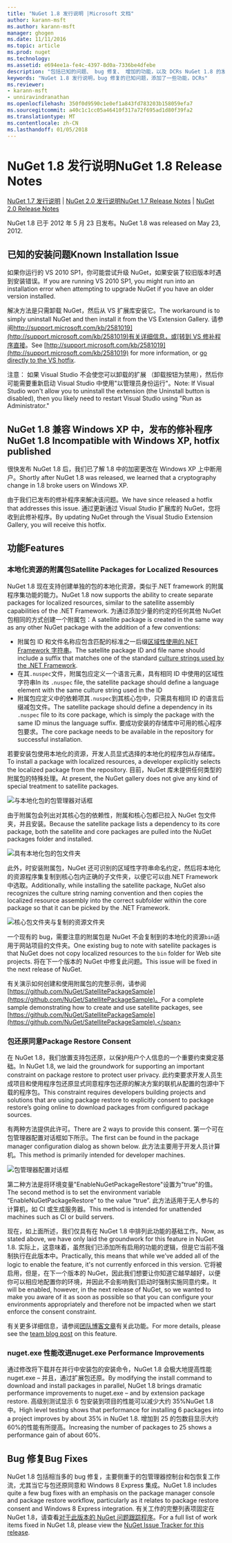 ```yaml
---
title: "NuGet 1.8 发行说明 |Microsoft 文档"
author: karann-msft
ms.author: karann-msft
manager: ghogen
ms.date: 11/11/2016
ms.topic: article
ms.prod: nuget
ms.technology: 
ms.assetid: e694ee1a-fe4c-4397-8d0a-7336be4dfebe
description: "包括已知的问题、 bug 修复、 增加的功能，以及 DCRs NuGet 1.8 的发行说明。"
keywords: "NuGet 1.8 发行说明，bug 修复的已知问题，添加了一些功能，DCRs"
ms.reviewer:
- karann-msft
- unniravindranathan
ms.openlocfilehash: 350f0d9590c1e0ef1a843fd783203b158059efa7
ms.sourcegitcommit: a40c1c1cc05a46410f317a72f695ad1d80f39fa2
ms.translationtype: MT
ms.contentlocale: zh-CN
ms.lasthandoff: 01/05/2018
---
```

# <a name="nuget-18-release-notes"></a><span data-ttu-id="babef-104">NuGet 1.8 发行说明</span><span class="sxs-lookup"><span data-stu-id="babef-104">NuGet 1.8 Release Notes</span></span>

<span data-ttu-id="babef-105">[NuGet 1.7 发行说明](../release-notes/nuget-1.7.md) | [NuGet 2.0 发行说明](../release-notes/nuget-2.0.md)</span><span class="sxs-lookup"><span data-stu-id="babef-105">[NuGet 1.7 Release Notes](../release-notes/nuget-1.7.md) | [NuGet 2.0 Release Notes](../release-notes/nuget-2.0.md)</span></span>

<span data-ttu-id="babef-106">NuGet 1.8 已于 2012 年 5 月 23 日发布。</span><span class="sxs-lookup"><span data-stu-id="babef-106">NuGet 1.8 was released on May 23, 2012.</span></span>

## <a name="known-installation-issue"></a><span data-ttu-id="babef-107">已知的安装问题</span><span class="sxs-lookup"><span data-stu-id="babef-107">Known Installation Issue</span></span>
<span data-ttu-id="babef-108">如果你运行的 VS 2010 SP1，你可能尝试升级 NuGet，如果安装了较旧版本时遇到安装错误。</span><span class="sxs-lookup"><span data-stu-id="babef-108">If you are running VS 2010 SP1, you might run into an installation error when attempting to upgrade NuGet if you have an older version installed.</span></span>

<span data-ttu-id="babef-109">解决方法是只需卸载 NuGet，然后从 VS 扩展库安装它。</span><span class="sxs-lookup"><span data-stu-id="babef-109">The workaround is to simply uninstall NuGet and then install it from the VS Extension Gallery.</span></span>  <span data-ttu-id="babef-110">请参阅[http://support.microsoft.com/kb/2581019](http://support.microsoft.com/kb/2581019)有关详细信息，或[转到 VS 修补程序直接](http://bit.ly/vsixcertfix)。</span><span class="sxs-lookup"><span data-stu-id="babef-110">See [http://support.microsoft.com/kb/2581019](http://support.microsoft.com/kb/2581019) for more information, or [go directly to the VS hotfix](http://bit.ly/vsixcertfix).</span></span>

<span data-ttu-id="babef-111">注意： 如果 Visual Studio 不会使您可以卸载的扩展 （卸载按钮为禁用），然后你可能需要重新启动 Visual Studio 中使用"以管理员身份运行"。</span><span class="sxs-lookup"><span data-stu-id="babef-111">Note: If Visual Studio won't allow you to uninstall the extension (the Uninstall button is disabled), then you likely need to restart Visual Studio using "Run as Administrator."</span></span>

## <a name="nuget-18-incompatible-with-windows-xp-hotfix-published"></a><span data-ttu-id="babef-112">NuGet 1.8 兼容 Windows XP 中，发布的修补程序</span><span class="sxs-lookup"><span data-stu-id="babef-112">NuGet 1.8 Incompatible with Windows XP, hotfix published</span></span>

<span data-ttu-id="babef-113">很快发布 NuGet 1.8 后，我们已了解 1.8 中的加密更改在 Windows XP 上中断用户。</span><span class="sxs-lookup"><span data-stu-id="babef-113">Shortly after NuGet 1.8 was released, we learned that a cryptography change in 1.8 broke users on Windows XP.</span></span>

<span data-ttu-id="babef-114">由于我们已发布的修补程序来解决该问题。</span><span class="sxs-lookup"><span data-stu-id="babef-114">We have since released a hotfix that addresses this issue.</span></span>  <span data-ttu-id="babef-115">通过更新通过 Visual Studio 扩展库的 NuGet，您将收到此修补程序。</span><span class="sxs-lookup"><span data-stu-id="babef-115">By updating NuGet through the Visual Studio Extension Gallery, you will receive this hotfix.</span></span>

## <a name="features"></a><span data-ttu-id="babef-116">功能</span><span class="sxs-lookup"><span data-stu-id="babef-116">Features</span></span>

### <a name="satellite-packages-for-localized-resources"></a><span data-ttu-id="babef-117">本地化资源的附属包</span><span class="sxs-lookup"><span data-stu-id="babef-117">Satellite Packages for Localized Resources</span></span>
<span data-ttu-id="babef-118">NuGet 1.8 现在支持创建单独的包的本地化资源，类似于.NET framework 的附属程序集功能的能力。</span><span class="sxs-lookup"><span data-stu-id="babef-118">NuGet 1.8 now supports the ability to create separate packages for localized resources, similar to the satellite assembly capabilities of the .NET Framework.</span></span>  <span data-ttu-id="babef-119">为通过添加少量的约定的任何其他 NuGet 包相同的方式创建一个附属包：</span><span class="sxs-lookup"><span data-stu-id="babef-119">A satellite package is created in the same way as any other NuGet package with the addition of a few conventions:</span></span>

* <span data-ttu-id="babef-120">附属包 ID 和文件名称应包含匹配的标准之一后缀[区域性使用的.NET Framework 字符串](http://msdn.microsoft.com/goglobal/bb896001.aspx)。</span><span class="sxs-lookup"><span data-stu-id="babef-120">The satellite package ID and file name should include a suffix that matches one of the standard [culture strings used by the .NET Framework](http://msdn.microsoft.com/goglobal/bb896001.aspx).</span></span>
* <span data-ttu-id="babef-121">在其`.nuspec`文件，附属包应定义一个语言元素，具有相同 ID 中使用的区域性字符串</span><span class="sxs-lookup"><span data-stu-id="babef-121">In its `.nuspec` file, the satellite package should define a language element with the same culture string used in the ID</span></span>
* <span data-ttu-id="babef-122">附属包应定义中的依赖项其`.nuspec`到其核心包中，只需具有相同 ID 的语言后缀减包文件。</span><span class="sxs-lookup"><span data-stu-id="babef-122">The satellite package should define a dependency in its `.nuspec` file to its core package, which is simply the package with the same ID minus the language suffix.</span></span>  <span data-ttu-id="babef-123">要成功安装的存储库中可用的核心程序包要求。</span><span class="sxs-lookup"><span data-stu-id="babef-123">The core package needs to be available in the repository for successful installation.</span></span>

<span data-ttu-id="babef-124">若要安装包使用本地化的资源，开发人员显式选择的本地化的程序包从存储库。</span><span class="sxs-lookup"><span data-stu-id="babef-124">To install a package with localized resources, a developer explicitly selects the localized package from the repository.</span></span> <span data-ttu-id="babef-125">目前，NuGet 库未提供任何类型的附属包的特殊处理。</span><span class="sxs-lookup"><span data-stu-id="babef-125">At present, the NuGet gallery does not give any kind of special treatment to satellite packages.</span></span>

![与本地化包的包管理器对话框](./media/dlg-w-loc-packs.png)

<span data-ttu-id="babef-127">由于附属包会列出对其核心包的依赖性，附属和核心包都已拉入 NuGet 包文件夹，并且安装。</span><span class="sxs-lookup"><span data-stu-id="babef-127">Because the satellite package lists a dependency to its core package, both the satellite and core packages are pulled into the NuGet packages folder and installed.</span></span>

![具有本地化包的包文件夹](./media/fldr-loc-packs.png)

<span data-ttu-id="babef-129">此外，时安装附属包，NuGet 还可识别的区域性字符串命名约定，然后将本地化的资源程序集复制到核心包内正确的子文件夹，以便它可以由.NET Framework 中选取。</span><span class="sxs-lookup"><span data-stu-id="babef-129">Additionally, while installing the satellite package, NuGet also recognizes the culture string naming convention and then copies the localized resource assembly into the correct subfolder within the core package so that it can be picked by the .NET Framework.</span></span>

![核心包文件夹与复制的资源文件夹](./media/fldr-copied-loc.png)

<span data-ttu-id="babef-131">一个现有的 bug，需要注意的附属包是 NuGet 不会复制到的本地化的资源`bin`适用于网站项目的文件夹。</span><span class="sxs-lookup"><span data-stu-id="babef-131">One existing bug to note with satellite packages is that NuGet does not copy localized resources to the `bin` folder for Web site projects.</span></span>  <span data-ttu-id="babef-132">将在下一个版本的 NuGet 中修复此问题。</span><span class="sxs-lookup"><span data-stu-id="babef-132">This issue will be fixed in the next release of NuGet.</span></span>

<span data-ttu-id="babef-133">有关演示如何创建和使用附属包的完整示例，请参阅[https://github.com/NuGet/SatellitePackageSample](https://github.com/NuGet/SatellitePackageSample)。</span><span class="sxs-lookup"><span data-stu-id="babef-133">For a complete sample demonstrating how to create and use satellite packages, see [https://github.com/NuGet/SatellitePackageSample](https://github.com/NuGet/SatellitePackageSample).</span></span>

### <a name="package-restore-consent"></a><span data-ttu-id="babef-134">包还原同意</span><span class="sxs-lookup"><span data-stu-id="babef-134">Package Restore Consent</span></span>
<span data-ttu-id="babef-135">在 NuGet 1.8，我们放置支持包还原，以保护用户个人信息的一个重要约束奠定基础。</span><span class="sxs-lookup"><span data-stu-id="babef-135">In NuGet 1.8, we laid the groundwork for supporting an important constraint on package restore to protect user privacy.</span></span> <span data-ttu-id="babef-136">此约束要求开发人员生成项目和使用程序包还原显式同意程序包还原的解决方案的联机从配置的包源中下载的程序包。</span><span class="sxs-lookup"><span data-stu-id="babef-136">This constraint requires developers building projects and solutions that are using package restore to explicitly consent to package restore’s going online to download packages from configured package sources.</span></span>

<span data-ttu-id="babef-137">有两种方法提供此许可。</span><span class="sxs-lookup"><span data-stu-id="babef-137">There are 2 ways to provide this consent.</span></span> <span data-ttu-id="babef-138">第一个可在包管理器配置对话框如下所示。</span><span class="sxs-lookup"><span data-stu-id="babef-138">The first can be found in the package manager configuration dialog as shown below.</span></span>  <span data-ttu-id="babef-139">此方法主要用于开发人员计算机。</span><span class="sxs-lookup"><span data-stu-id="babef-139">This method is primarily intended for developer machines.</span></span>

![包管理器配置对话框](./media/pr-consent-configdlg.png)

<span data-ttu-id="babef-141">第二种方法是将环境变量"EnableNuGetPackageRestore"设置为"true"的值。</span><span class="sxs-lookup"><span data-stu-id="babef-141">The second method is to set the environment variable “EnableNuGetPackageRestore” to the value “true”.</span></span>  <span data-ttu-id="babef-142">此方法适用于无人参与的计算机，如 CI 或生成服务器。</span><span class="sxs-lookup"><span data-stu-id="babef-142">This method is intended for unattended machines such as CI or build servers.</span></span>

<span data-ttu-id="babef-143">现在，如上面所述，我们仅具有在 NuGet 1.8 中排列此功能的基础工作。</span><span class="sxs-lookup"><span data-stu-id="babef-143">Now, as stated above, we have only laid the groundwork for this feature in NuGet 1.8.</span></span>  <span data-ttu-id="babef-144">实际上，这意味着，虽然我们已添加所有启用的功能的逻辑，但是它当前不强制执行在此版本中。</span><span class="sxs-lookup"><span data-stu-id="babef-144">Practically, this means that while we’ve added all of the logic to enable the feature, it's not currently enforced in this version.</span></span> <span data-ttu-id="babef-145">它将被启用，但是，在下一个版本的 NuGet，因此我们想要让你知道它越早越好，以便你可以相应地配置你的环境，并因此不会影响我们启动时强制实施同意约束。</span><span class="sxs-lookup"><span data-stu-id="babef-145">It will be enabled, however, in the next release of NuGet, so we wanted to make you aware of it as soon as possible so that you can configure your environments appropriately and therefore not be impacted when we start enforce the consent constraint.</span></span>

<span data-ttu-id="babef-146">有关更多详细信息，请参阅[团队博客文章](http://blog.nuget.org/20120518/package-restore-and-consent.html)有关此功能。</span><span class="sxs-lookup"><span data-stu-id="babef-146">For more details, please see the [team blog post](http://blog.nuget.org/20120518/package-restore-and-consent.html) on this feature.</span></span>

### <a name="nugetexe-performance-improvements"></a><span data-ttu-id="babef-147">nuget.exe 性能改进</span><span class="sxs-lookup"><span data-stu-id="babef-147">nuget.exe Performance Improvements</span></span>
<span data-ttu-id="babef-148">通过修改将下载并在并行中安装包的安装命令，NuGet 1.8 会极大地提高性能 nuget.exe – 并且，通过扩展包还原。</span><span class="sxs-lookup"><span data-stu-id="babef-148">By modifying the install command to download and install packages in parallel, NuGet 1.8 brings dramatic performance improvements to nuget.exe – and by extension package restore.</span></span>  <span data-ttu-id="babef-149">高级别测试显示 6 包安装到项目的性能可以减少大约 35%NuGet 1.8 中。</span><span class="sxs-lookup"><span data-stu-id="babef-149">High level testing shows that performance for installing 6 packages into a project improves by about 35% in NuGet 1.8.</span></span>  <span data-ttu-id="babef-150">增加到 25 的包数目显示大约 60%的性能有所提高。</span><span class="sxs-lookup"><span data-stu-id="babef-150">Increasing the number of packages to 25 shows a performance gain of about 60%.</span></span>

## <a name="bug-fixes"></a><span data-ttu-id="babef-151">Bug 修复</span><span class="sxs-lookup"><span data-stu-id="babef-151">Bug Fixes</span></span>
<span data-ttu-id="babef-152">NuGet 1.8 包括相当多的 bug 修复，主要侧重于的包管理器控制台和包恢复工作流，尤其当它与包还原同意和 Windows 8 Express 集成。</span><span class="sxs-lookup"><span data-stu-id="babef-152">NuGet 1.8 includes quite a few bug fixes with an emphasis on the package manager console and package restore workflow, particularly as it relates to package restore consent and Windows 8 Express integration.</span></span>
<span data-ttu-id="babef-153">有关工作的完整列表项固定在 NuGet 1.8，请查看[对于此版本的 NuGet 问题跟踪程序](http://nuget.codeplex.com/workitem/list/advanced?keyword=&status=Closed&type=All&priority=All&release=NuGet%201.8&assignedTo=All&component=All&sortField=Votes&sortDirection=Descending&page=0)。</span><span class="sxs-lookup"><span data-stu-id="babef-153">For a full list of work items fixed in NuGet 1.8, please view the [NuGet Issue Tracker for this release](http://nuget.codeplex.com/workitem/list/advanced?keyword=&status=Closed&type=All&priority=All&release=NuGet%201.8&assignedTo=All&component=All&sortField=Votes&sortDirection=Descending&page=0).</span></span>
